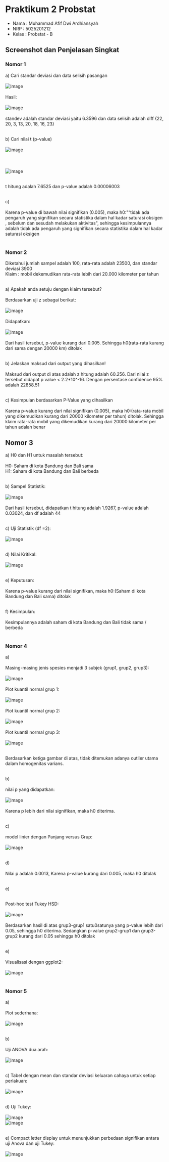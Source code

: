 # Praktikum 2 Probstat

- Nama : Muhammad Afif Dwi Ardhiansyah
- NRP : 5025201212
- Kelas : Probstat - B

## Screenshot dan Penjelasan Singkat

### Nomor 1
a) Cari standar deviasi dan data selisih pasangan <br><br>
![image](https://user-images.githubusercontent.com/87472849/170867553-b2cd1c27-7360-4cd2-87d3-b321e8bce067.png)<br><br>
Hasil:<br><br>
![image](https://user-images.githubusercontent.com/87472849/170867577-d005ceef-4259-42ec-be4d-0aa01a2ac24a.png)<br><br>
standev adalah standar deviasi yaitu 6.3596 dan data selisih adalah diff {22, 20, 3, 13, 20, 18, 16, 23}<br><br>

b) Cari nilai t (p-value)<br><br>
![image](https://user-images.githubusercontent.com/87472849/170868112-26dbef46-974b-40a3-830e-b978bb4ba6ce.png)<br><br><br><br>
![image](https://user-images.githubusercontent.com/87472849/170868125-a8830abb-ba76-4683-8779-3ef889dbce43.png)<br><br>

t hitung adalah 7.6525 dan p-value adalah 0.00006003<br><br>

c) <br><br>
Karena p-value di bawah nilai signifikan (0.005), maka h0:"“tidak ada pengaruh yang signifikan secara statistika dalam hal kadar saturasi oksigen , sebelum dan sesudah melakukan aktivitas", sehingga kesimpulannya adalah tidak ada pengaruh yang signifikan secara statistika dalam hal kadar saturasi oksigen<br><br>

### Nomor 2

Diketahui jumlah sampel adalah 100, rata-rata adalah 23500, dan standar deviasi 3900<br>
Klaim : mobil dekemudikan rata-rata lebih dari 20.000 kilometer per tahun<br><br>

a) Apakah anda setuju dengan klaim tersebut?<br><br>
Berdasarkan uji z sebagai berikut:<br><br>
![image](https://user-images.githubusercontent.com/87472849/170869142-f362ac87-50e3-4552-80e5-1f84d86d36ea.png)<br><br>
Didapatkan:<br><br>
![image](https://user-images.githubusercontent.com/87472849/170869181-6a566f8e-202c-4014-a076-99c7a598852e.png)<br><br>
Dari hasil tersebut, p-value kurang dari 0.005. Sehingga h0(rata-rata kurang dari sama dengan 20000 km) ditolak<br><br>

b) Jelaskan maksud dari output yang dihasilkan!<br><br>
Maksud dari output di atas adalah z hitung adalah 60.256. Dari nilai z tersebut didapat p value < 2.2*10^-16. Dengan persentase confidence 95% adalah 22858.51<br><br>

c) Kesimpulan berdasarkan P-Value yang dihasilkan<br><br>
Karena p-value kurang dari nilai signifikan (0.005), maka h0:(rata-rata mobil yang dikemudikan kurang dari 20000 kilometer per tahun) ditolak. Sehingga klaim rata-rata mobil yang dikemudikan kurang dari 20000 kilometer per tahun adalah benar

## Nomor 3

a) H0 dan H1 untuk masalah tersebut:<br><br>
H0: Saham di kota Bandung dan Bali sama<br>
H1: Saham di kota Bandung dan Bali berbeda<br><br>

b) Sampel Statistik:<br><br>
![image](https://user-images.githubusercontent.com/87472849/170877450-ce884d65-cdc2-42c0-92b9-840197caadf2.png)<br><br>
Dari hasil tersebut, didapatkan t hitung adalah 1.9267, p-value adalah 0.03024, dan df adalah 44<br><br>

c) Uji Statistik (df =2):<br><br>
![image](https://user-images.githubusercontent.com/87472849/170878450-92467738-fc95-4b5a-846f-2caa7d946ab4.png)<br><br>


d) Nilai Kritikal:<br><br>
![image](https://user-images.githubusercontent.com/87472849/170878510-d6453092-76e8-460c-8070-c57d98e020fd.png)<br><br>

e) Keputusan:<br><br>
Karena p-value kurang dari nilai signifikan, maka h0:(Saham di kota Bandung dan Bali sama) ditolak<br><br>

f) Kesimpulan:<br><br>
Kesimpulannya adalah saham di kota Bandung dan Bali tidak sama / berbeda<br><br>

### Nomor 4

a) <br><br>
Masing-masing jenis spesies menjadi 3 subjek (grup1, grup2, grup3): <br><br>
![image](https://user-images.githubusercontent.com/87472849/170872938-197f3774-aedf-44ca-8405-3e06825a6856.png)<br><br>
Plot kuantil normal grup 1:<br><br>
![image](https://user-images.githubusercontent.com/87472849/170871563-317a3a6f-8fa5-4717-84f0-de90886bdc63.png)<br><br>
Plot kuantil normal grup 2:<br><br>
![image](https://user-images.githubusercontent.com/87472849/170871593-ccb60044-f25e-4e43-9160-57fa5baeb153.png)<br><br>
Plot kuantil normal grup 3:<br><br>
![image](https://user-images.githubusercontent.com/87472849/170871610-ca0f5650-837c-4511-841b-2ef15d1836f2.png)<br><br>

Berdasarkan ketiga gambar di atas, tidak ditemukan adanya outlier utama dalam homogenitas varians.<br><br>

b) <br><br>
nilai p yang didapatkan:<br><br>
![image](https://user-images.githubusercontent.com/87472849/170870883-e6e0f287-5ffd-42bd-9ce0-fb0a284bcdcb.png)<br><br>
Karena p lebih dari nilai signifikan, maka h0 diterima.<br><br>

c) <br><br>
model linier dengan Panjang versus Grup:<br><br>
![image](https://user-images.githubusercontent.com/87472849/170871872-defafb8c-91ac-44d4-b101-d91a3907ee7f.png)<br><br>

d) <br><br>
Nilai p adalah 0.0013, Karena p-value kurang dari 0.005, maka h0 ditolak<br><br>

e)<br><br>

Post-hoc test Tukey HSD:<br><br>
![image](https://user-images.githubusercontent.com/87472849/170872692-04035a02-72ab-4f59-bbbe-120a7a907542.png)<br><br>
Berdasarkan hasil di atas grup3-grup1 satu0satunya yang p-value lebih dari 0.05, sehingga h0 diterima. Sedangkan p-value grup2-grup1 dan grup3-grup2 kurang dari 0.05 sehingga h0 ditolak<br><br>

e)<br><br>
Visualisasi dengan ggplot2:<br><br>
![image](https://user-images.githubusercontent.com/87472849/170872767-d4ed47a3-ce89-40ce-9360-3436f0d2e7aa.png)<br><br>

### Nomor 5

a)<br><br>
Plot sederhana:<br><br>
![image](https://user-images.githubusercontent.com/87472849/170873261-9ebff734-9d6e-4485-b79a-f868255dd021.png)<br><br>

b) <br><br>
Uji ANOVA dua arah:<br><br>
![image](https://user-images.githubusercontent.com/87472849/170873580-cb71bfc0-5df2-4687-a5d6-57f0ffb1b4f4.png)<br><br>

c) Tabel dengan mean dan standar deviasi keluaran cahaya untuk setiap perlakuan:<br><br>
![image](https://user-images.githubusercontent.com/87472849/170873659-1bd94b67-04d0-4a32-b5b0-7bdca598e6eb.png)<br><br>

d) Uji Tukey:<br><br>
![image](https://user-images.githubusercontent.com/87472849/170873757-a291f960-1daf-4b2d-842e-aa7bde540aaa.png)
<br>
![image](https://user-images.githubusercontent.com/87472849/170873780-16a66e78-f88e-4c62-aa16-8dbd43bc037c.png)
<br><br>

e) Compact letter display untuk menunjukkan perbedaan signifikan antara uji Anova dan uji Tukey: <br><br>
![image](https://user-images.githubusercontent.com/87472849/170873883-cc233b4e-711a-48f8-9ab4-336d4723be43.png)<br><br>







